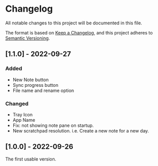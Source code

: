 # Changelog
All notable changes to this project will be documented in this file.

The format is based on [Keep a Changelog](https://keepachangelog.com/en/1.0.0/),
and this project adheres to [Semantic Versioning](https://semver.org/spec/v2.0.0.html).

## [1.1.0] - 2022-09-27
### Added
- New Note button
- Sync progress button
- File name and rename option

### Changed
- Tray Icon
- App Name
- Fix: not showing note pane on startup.
- New scratchpad resolution. i.e. Create a new note for a new day.

## [1.0.0] - 2022-09-26
The first usable version.